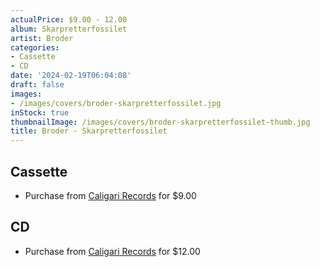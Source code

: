 ```yaml
---
actualPrice: $9.00 - 12.00
album: Skarpretterfossilet
artist: Broder
categories:
- Cassette
- CD
date: '2024-02-19T06:04:08'
draft: false
images:
- /images/covers/broder-skarpretterfossilet.jpg
inStock: true
thumbnailImage: /images/covers/broder-skarpretterfossilet-thumb.jpg
title: Broder - Skarpretterfossilet
---
```


## Cassette
* Purchase from [Caligari Records](https://caligarirecords.storenvy.com/products/36743808-broder-skarpretterfossilet) for $9.00
## CD
* Purchase from [Caligari Records](https://caligarirecords.storenvy.com/products/36743619-broder-skarpretterfossilet-cd) for $12.00
